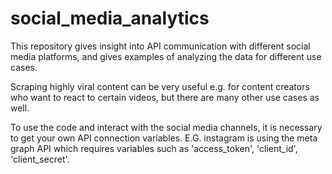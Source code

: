 # social_media_analytics

This repository gives insight into API communication with different social media platforms, and gives examples of analyzing the data for different use cases.

Scraping highly viral content can be very useful e.g. for content creators who want to react to certain videos, but there are many other use cases as well.

To use the code and interact with the social media channels, it is necessary to get your own API connection variables. 
E.G. instagram is using the meta graph API which requires variables such as 'access_token', 'client_id', 'client_secret'.



